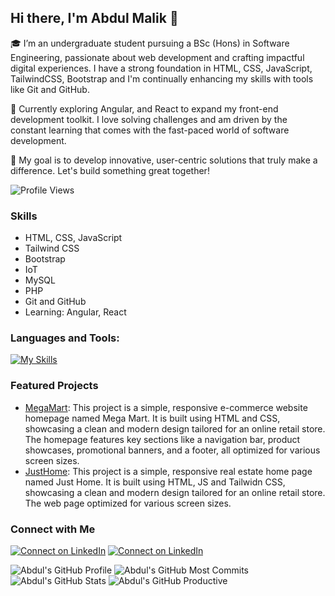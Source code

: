 ## Hi there, I'm Abdul Malik 👋

🎓 I’m an undergraduate student pursuing a BSc (Hons) in Software Engineering, passionate about web development and crafting impactful digital experiences. I have a strong foundation in HTML, CSS, JavaScript, TailwindCSS, Bootstrap and I'm continually enhancing my skills with tools like Git and GitHub.

🌱 Currently exploring Angular, and React to expand my front-end development toolkit. I love solving challenges and am driven by the constant learning that comes with the fast-paced world of software development.

🚀 My goal is to develop innovative, user-centric solutions that truly make a difference. Let's build something great together!

![Profile Views](https://komarev.com/ghpvc/?username=Abdul-Malik28&color=blue)

### Skills
- HTML, CSS, JavaScript
- Tailwind CSS
- Bootstrap
- IoT
- MySQL
- PHP
- Git and GitHub
- Learning: Angular, React

### Languages and Tools:

[![My Skills](https://skillicons.dev/icons?i=js,html,css,bootstrap,git,github,mysql,php,tailwind,arduino,bash,vscode,webpack)](https://skillicons.dev)

### Featured Projects
- [MegaMart](https://github.com/Abdul-Malik28/Megamart): This project is a simple, responsive e-commerce website homepage named Mega Mart. It is built using HTML and CSS, showcasing a clean and modern design tailored for an online retail store. The homepage features key sections like a navigation bar, product showcases, promotional banners, and a footer, all optimized for various screen sizes.
-  [JustHome](https://github.com/Abdul-Malik28/JustHome-RealEstate): This project is a simple, responsive real estate home page named Just Home. It is built using HTML, JS and Tailwidn CSS, showcasing a clean and modern design tailored for an online retail store. The web page optimized for various screen sizes.

### Connect with Me
[![Connect on LinkedIn](https://skillicons.dev/icons?i=linkedin)](https://www.linkedin.com/in/abdul-malik-5b26b9317/)
[![Connect on LinkedIn](https://skillicons.dev/icons?i=gmail)](https://www.linkedin.com/in/abdul-malik-5b26b9317/)


![Abdul's GitHub Profile](http://github-profile-summary-cards.vercel.app/api/cards/profile-details?username=Abdul-Malik28&theme=github_dark)
![Abdul's GitHub Most Commits](http://github-profile-summary-cards.vercel.app/api/cards/most-commit-language?username=Abdul-Malik28&theme=github_dark&exclude=html,css,tailwind)
![Abdul's GitHub Stats](http://github-profile-summary-cards.vercel.app/api/cards/stats?username=Abdul-Malik28&theme=github_dark)
![Abdul's GitHub Productive](http://github-profile-summary-cards.vercel.app/api/cards/productive-time?username=Abdul-Malik28&theme=github_dark&utcOffset=+05.30)


<!--
**Abdul-Malik28/Abdul-Malik28** is a ✨ _special_ ✨ repository because its `README.md` (this file) appears on your GitHub profile.

Here are some ideas to get you started:

- 🔭 I’m currently working on ...
- 🌱 I’m currently learning ...
- 👯 I’m looking to collaborate on ...
- 🤔 I’m looking for help with ...
- 💬 Ask me about ...
- 📫 How to reach me: ...
- 😄 Pronouns: ...
- ⚡ Fun fact: ...
-->
